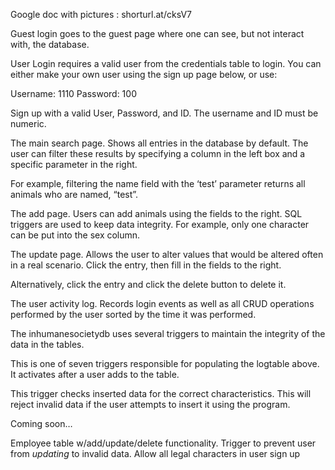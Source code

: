 Google doc with pictures : shorturl.at/cksV7

Guest login goes to the guest page where one can see, but not interact with, the database.

User Login requires a valid user from the credentials table to login. 
You can either make your own user using the sign up page below, or use:

Username: 1110 
Password: 100

Sign up with a valid User, Password, and ID. The username and ID must be numeric.

The main search page. Shows all entries in the database by default. The user can filter these results by specifying a column in the left box and a specific parameter in the right.

For example, filtering the name field with the ‘test’ parameter returns all animals who are named, “test”.

The add page. Users can add animals using the fields to the right. SQL triggers are used to keep data integrity. For example, only one character can be put into the sex column. 

The update page. Allows the user to alter values that would be altered often in a real scenario. Click the entry, then fill in the fields to the right. 

Alternatively, click the entry and click the delete button to delete it.

The user activity log. Records login events as well as all CRUD operations performed by the user sorted by the time it was performed.

The inhumanesocietydb uses several triggers to maintain the integrity of the data in the tables. 

This is one of seven triggers responsible for populating the logtable above. It activates after a user adds to the table.

This trigger checks inserted data for the correct characteristics. This will reject invalid data if the user attempts to insert it using the program.

Coming soon…

Employee table w/add/update/delete functionality.
Trigger to prevent user from *updating* to invalid data.
Allow all legal characters in user sign up
